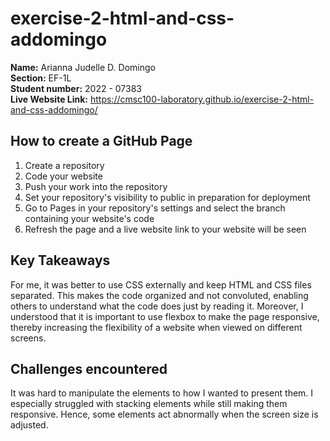 # exercise-2-html-and-css-addomingo

**Name:** Arianna Judelle D. Domingo <br/>
**Section:** EF-1L <br/>
**Student number:** 2022 - 07383 <br/>
**Live Website Link:** https://cmsc100-laboratory.github.io/exercise-2-html-and-css-addomingo/ <br/>

## How to create a GitHub Page

1. Create a repository
2. Code your website
3. Push your work into the repository
4. Set your repository's visibility to public in preparation for deployment
5. Go to Pages in your repository's settings and select the branch containing your website's code
6. Refresh the page and a live website link to your website will be seen

## Key Takeaways

For me, it was better to use CSS externally and keep HTML and CSS files separated. This makes the code organized and not convoluted, enabling others to understand what the code does just by reading it. Moreover, I understood that it is important to use flexbox to make the page responsive, thereby increasing the flexibility of a website when viewed on different screens.


## Challenges encountered

It was hard to manipulate the elements to how I wanted to present them. I especially struggled with stacking elements while still making them responsive. Hence, some elements act abnormally when the screen size is adjusted.
